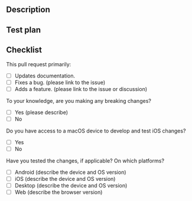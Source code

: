 <!-- Thanks for the PR! Please fill out the template below. -->

## Description

<!-- Please include a summary of the change. -->

## Test plan

<!-- Please describe how to test the changes. -->

## Checklist

This pull request primarily:

- [ ] Updates documentation.
- [ ] Fixes a bug. (please link to the issue)
- [ ] Adds a feature. (please link to the issue or discussion)

<!-- If you're just updating documentation, delete the rest of this checklist. -->

To your knowledge, are you making any breaking changes?

- [ ] Yes (please describe)
- [ ] No

Do you have access to a macOS device to develop and test iOS changes?

- [ ] Yes
- [ ] No

Have you tested the changes, if applicable? On which platforms?

- [ ] Android (describe the device and OS version)
- [ ] iOS (describe the device and OS version)
- [ ] Desktop (describe the device and OS version)
- [ ] Web (describe the browser version)
